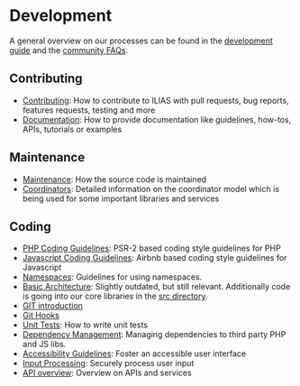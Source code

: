 # Development

A general overview on our processes can be found in the [development guide](https://docu.ilias.de/goto_docu_pg_211_42.html) and the [community FAQs](https://docu.ilias.de/goto_docu_wiki_wpage_4276_5307.html).

## Contributing

- [Contributing](contributing.md): How to contribute to ILIAS with pull requests, bug reports, features requests, testing and more
- [Documentation](docs-guidelines.md): How to provide documentation like guidelines, how-tos, APIs, tutorials or examples

## Maintenance

- [Maintenance](maintenance.md): How the source code is maintained
- [Coordinators](coordinators.md): Detailed information on the coordinator model which is being used for some important libraries and services

## Coding

- [PHP Coding Guidelines](coding-style.md): PSR-2 based coding style guidelines for PHP
- [Javascript Coding Guidelines](js/js-coding-style.md): Airbnb based coding style guidelines for Javascript
- [Namespaces](namespaces.md): Guidelines for using namespaces.
- [Basic Architecture](https://docu.ilias.de/goto_docu_pg_199_42.html): Slightly outdated, but still relevant. Additionally code is going into our core libraries in the [src directory](../../src/README.md).
- [GIT introduction](https://docu.ilias.de/goto_docu_pg_15604_42.html)
- [Git Hooks](git-hooks.md)
- [Unit Tests](../../tests/README.md): How to write unit tests
- [Dependency Management](../../libs/README.md): Managing dependencies to third party PHP and JS libs.
- [Accessibility Guidelines](accessibility.md): Foster an accessible user interface
- [Input Processing](input-processing.md): Securely process user input
- [API overview](api-overview.md): Overview on APIs and services
